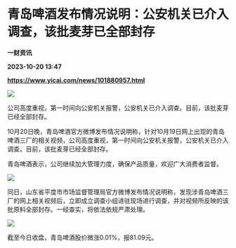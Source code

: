 # 青岛啤酒发布情况说明：公安机关已介入调查，该批麦芽已全部封存
**一财资讯**

**2023-10-20 13:47**

**https://www.yicai.com/news/101880957.html**

![](https://imgcdn.yicai.com/uppics/slides/2023/10/54a4eb2a186bbed7316ace8cb5eeec53.jpg)

公司高度重视，第一时间向公安机关报警，公安机关已介入调查。目前，该批麦芽已经全部封存。

10月20日晚，青岛啤酒官方微博发布情况说明称，针对10月19日网上出现的青岛啤酒三厂的相关视频，公司高度重视，第一时间向公安机关报警，公安机关已介入调查。目前，该批麦芽已经全部封存。

青岛啤酒表示，公司继续加大管理力度，确保产品质量，欢迎广大消费者监督。

![](https://imgcdn.yicai.com/uppics/images/2023/10/9a0e800c8120b8515cbd85a32d7d0b15.jpg)

同日，山东省平度市市场监督管理局官方微博发布情况说明称，发现涉青岛啤酒三厂的网上相关视频后，立即成立调查小组进驻现场进行调查，并对视频所反映的该批原料全部封存。一经查实，将依法依规严肃处理。

![](https://imgcdn.yicai.com/uppics/images/2023/10/1675f10ec851ed45cebface8063d43c3.jpg)

截至今日收盘，青岛啤酒股价微涨0.01%，报81.09元。